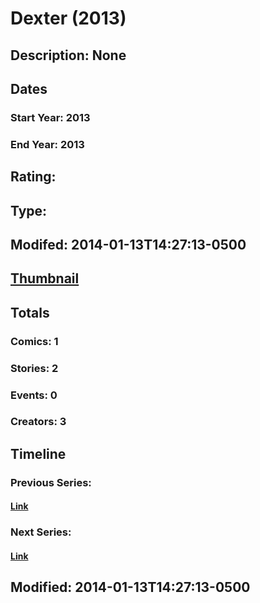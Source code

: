 # Dexter (2013)
## Description: None
## Dates
### Start Year: 2013
### End Year: 2013
## Rating: 
## Type: 
## Modifed: 2014-01-13T14:27:13-0500
## [Thumbnail](http://i.annihil.us/u/prod/marvel/i/mg/b/40/image_not_available.jpg)
## Totals
### Comics: 1
### Stories: 2
### Events: 0
### Creators: 3
## Timeline
### Previous Series: 
#### [Link]()
### Next Series: 
#### [Link]()
## Modified: 2014-01-13T14:27:13-0500